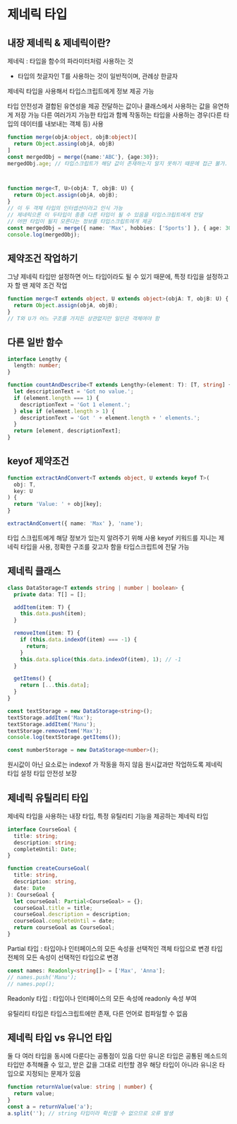 # 제네릭 타입

## 내장 제네릭 & 제네릭이란?

제네릭 : 타입을 함수의 파라미터처럼 사용하는 것

- 타입의 첫글자인 T를 사용하는 것이 일반적이며, 관례상 한글자

제네릭 타입을 사용해서 타입스크립트에게 정보 제공 가능

타입 안전성과 결합된 유연성을 제공
전달하는 값이나 클래스에서 사용하는 값을 유연하게 저장 가능
다른 여러가지 가능한 타입과 함께 작동하는 타입을 사용하는 경우(다른 타입의 데이터를 내보내는 객체 등) 사용

```ts
function merge(objA:object, objB:object)[
  return Object.assing(objA, objB)
]
const mergedObj = merge({name:'ABC'}, {age:30});
mergedObj.age; // 타입스크립트가 해당 값이 존재하는지 알지 못하기 때문에 접근 불가. 오류 발생



function merge<T, U>(objA: T, objB: U) {
  return Object.assign(objA, objB);
}
// 이 두 객체 타입의 인터셉션이라고 인식 가능
// 제네릭으론 이 두타입이 종종 다른 타입이 될 수 있음을 타입스크립트에게 전달
// 어떤 타입이 될지 모른다는 정보를 타입스크립트에게 제공
const mergedObj = merge({ name: 'Max', hobbies: ['Sports'] }, { age: 30 });
console.log(mergedObj);
```

## 제약조건 작업하기

그냥 제네릭 타입만 설정하면 어느 타입이라도 될 수 있기 때문에, 특정 타입을 설정하고자 할 땐 제약 조건 작업

```ts
function merge<T extends object, U extends object>(objA: T, objB: U) {
  return Object.assign(objA, objB);
}
// T와 U가 어느 구조를 가지든 상관없지만 일단은 객체여야 함
```

## 다른 일반 함수

```ts
interface Lengthy {
  length: number;
}

function countAndDescribe<T extends Lengthy>(element: T): [T, string] {
  let descriptionText = 'Got no value.';
  if (element.length === 1) {
    descriptionText = 'Got 1 element.';
  } else if (element.length > 1) {
    descriptionText = 'Got ' + element.length + ' elements.';
  }
  return [element, descriptionText];
}
```

## keyof 제약조건

```ts
function extractAndConvert<T extends object, U extends keyof T>(
  obj: T,
  key: U
) {
  return 'Value: ' + obj[key];
}

extractAndConvert({ name: 'Max' }, 'name');
```

타입 스크립트에게 해당 정보가 있는지 알려주기 위해 사용
keyof 키워드를 지니는 제네릭 타입을 사용, 정확한 구조를 갖고자 함을 타입스크립트에 전달 가능

## 제네릭 클래스

```ts
class DataStorage<T extends string | number | boolean> {
  private data: T[] = [];

  addItem(item: T) {
    this.data.push(item);
  }

  removeItem(item: T) {
    if (this.data.indexOf(item) === -1) {
      return;
    }
    this.data.splice(this.data.indexOf(item), 1); // -1
  }

  getItems() {
    return [...this.data];
  }
}

const textStorage = new DataStorage<string>();
textStorage.addItem('Max');
textStorage.addItem('Manu');
textStorage.removeItem('Max');
console.log(textStorage.getItems());

const numberStorage = new DataStorage<number>();
```

원시값이 아닌 요소로는 indexof 가 작동을 하지 않음
원시값과만 작업하도록 제네릭 타입 설정
타입 안전성 보장

## 제네릭 유틸리티 타입

제네릭 타입을 사용하는 내장 타입, 특정 유틸리티 기능을 제공하는 제네릭 타입

```ts
interface CourseGoal {
  title: string;
  description: string;
  completeUntil: Date;
}

function createCourseGoal(
  title: string,
  description: string,
  date: Date
): CourseGoal {
  let courseGoal: Partial<CourseGoal> = {};
  courseGoal.title = title;
  courseGoal.description = description;
  courseGoal.completeUntil = date;
  return courseGoal as CourseGoal;
}
```

Partial 타입 : 타입이나 인터페이스의 모든 속성을 선택적인 객체 타입으로 변경
타입 전체의 모든 속성이 선택적인 타입으로 변경

```ts
const names: Readonly<string[]> = ['Max', 'Anna'];
// names.push('Manu');
// names.pop();
```

Readonly 타입 : 타입이나 인터페이스의 모든 속성에 readonly 속성 부여

유틸리티 타입은 타입스크립트에만 존재, 다른 언어로 컴파일할 수 없음

## 제네릭 타입 vs 유니언 타입

둘 다 여러 타입을 동시에 다룬다는 공통점이 있음
다만 유니온 타입은 공통된 메소드의 타입만 추적해줄 수 있고, 받은 값을 그대로 리턴할 경우 해당 타입이 아니라 유니온 타입으로 지정되는 문제가 있음

```ts
function returnValue(value: string | number) {
  return value;
}
const a = returnValue('a');
a.split(''); // string 타입이라 확신할 수 없으므로 오류 발생
```
